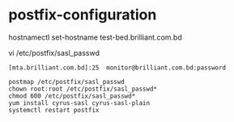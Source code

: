 # postfix-configuration

hostnamectl set-hostname test-bed.brilliant.com.bd

vi /etc/postfix/sasl_passwd
~~~
[mta.brilliant.com.bd]:25  monitor@brilliant.com.bd:password
~~~

~~~
postmap /etc/postfix/sasl_passwd
chown root:root /etc/postfix/sasl_passwd*
chmod 600 /etc/postfix/sasl_passwd*
yum install cyrus-sasl cyrus-sasl-plain
systemctl restart postfix
~~~
